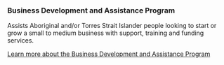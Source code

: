 ### Business Development and Assistance Program

Assists Aboriginal and/or Torres Strait Islander people looking to start or grow a small to medium business with support, training and funding services.

[Learn more about the Business Development and Assistance Program](#)
